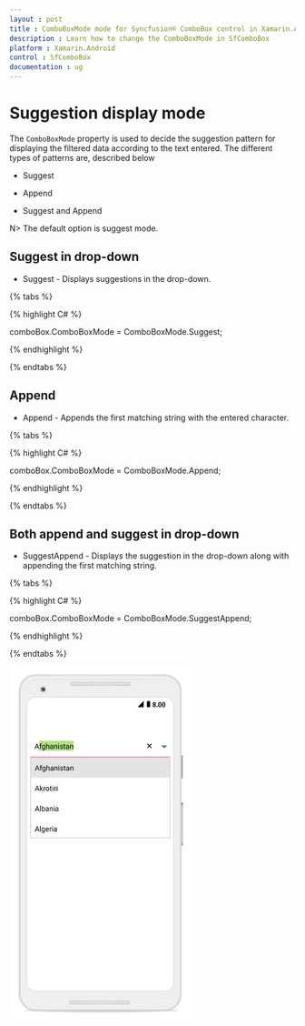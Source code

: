 ```yaml
---
layout : post
title : ComboBoxMode mode for Syncfusion® ComboBox control in Xamarin.Android
description : Learn how to change the ComboBoxMode in SfComboBox 
platform : Xamarin.Android
control : SfComboBox
documentation : ug
---
```


# Suggestion display mode

The `ComboBoxMode` property is used to decide the suggestion pattern for displaying the filtered data according to the text entered. The different types of patterns are, described below

* Suggest

* Append

* Suggest and Append

N> The default option is suggest mode.

## Suggest in drop-down 

* Suggest - Displays suggestions in the drop-down.

{% tabs %}

{% highlight C# %}
	
comboBox.ComboBoxMode = ComboBoxMode.Suggest;	

{% endhighlight %}

{% endtabs %}

## Append

* Append - Appends the first matching string with the entered character.

{% tabs %}

{% highlight C# %}
	
comboBox.ComboBoxMode = ComboBoxMode.Append;

{% endhighlight %}

{% endtabs %}

## Both append and suggest in drop-down
	
* SuggestAppend - Displays the suggestion in the drop-down along with appending the first matching string.

{% tabs %}

{% highlight C# %}
	
comboBox.ComboBoxMode = ComboBoxMode.SuggestAppend;

{% endhighlight %}

{% endtabs %}

![Dropdown display suggestion(combo mode).](images/comboboxmode.png)
 
